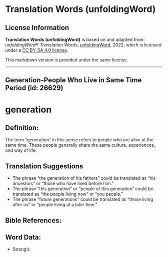 # Translation Words (unfoldingWord)

## License Information

**Translation Words (unfoldingWord)** is based on and adapted from: _unfoldingWord® Translation Words_, [unfoldingWord](https://unfoldingword.org/utw), 2022, which is licensed under a [CC BY-SA 4.0 license](https://creativecommons.org/licenses/by-sa/4.0/legalcode.en).

This markdown version is provided under the same license.



--------------------------------

## Generation-People Who Live in Same Time Period (id: 26629)

generation
==========

Definition:
-----------

The term “generation” in this sense refers to people who are alive at the same time. These people generally share the same culture, experiences, and way of life.

Translation Suggestions
-----------------------

* The phrase “the generation of his fathers” could be translated as “his ancestors” or “those who have lived before him.”
* The phrase “this generation” or “people of this generation” could be translated as “the people living now” or “you people.”
* The phrase “future generations” could be translated as “those living after us” or “people living at a later time.”

Bible References:
-----------------

Word Data:
----------

* Strong’s:


